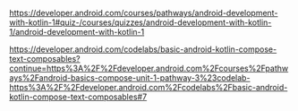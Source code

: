 https://developer.android.com/courses/pathways/android-development-with-kotlin-1#quiz-/courses/quizzes/android-development-with-kotlin-1/android-development-with-kotlin-1


https://developer.android.com/codelabs/basic-android-kotlin-compose-text-composables?continue=https%3A%2F%2Fdeveloper.android.com%2Fcourses%2Fpathways%2Fandroid-basics-compose-unit-1-pathway-3%23codelab-https%3A%2F%2Fdeveloper.android.com%2Fcodelabs%2Fbasic-android-kotlin-compose-text-composables#7
